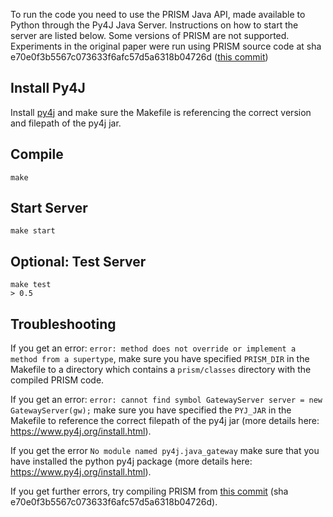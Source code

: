 To run the code you need to use the PRISM Java API, made available to Python through the Py4J Java Server. Instructions on how to start the server are listed below. Some versions of PRISM are not supported. Experiments in the original paper were run using PRISM source code at sha e70e0f3b5567c073633f6afc57d5a6318b04726d ([this commit](https://github.com/prismmodelchecker/prism/commit/e70e0f3b5567c073633f6afc57d5a6318b04726d))

## Install Py4J
Install [py4j](https://www.py4j.org/install.html) and make sure the Makefile is referencing the correct version and filepath of the py4j jar.

## Compile
```
make
```

## Start Server
```
make start
```

## Optional: Test Server
```
make test
> 0.5
```

## Troubleshooting
If you get an error: `error: method does not override or implement a method from a supertype`, make sure you have specified `PRISM_DIR` in the Makefile to a directory which contains a `prism/classes` directory with the compiled PRISM code.

If you get an error:
`error: cannot find symbol GatewayServer server = new GatewayServer(gw);` make sure you have specified the `PYJ_JAR` in the Makefile to reference the correct filepath of the py4j jar (more details here: https://www.py4j.org/install.html).
  
If you get the error `No module named py4j.java_gateway` make sure that you have installed the python py4j package (more details here: https://www.py4j.org/install.html).

If you get further errors, try compiling PRISM from [this commit](https://github.com/prismmodelchecker/prism/commit/e70e0f3b5567c073633f6afc57d5a6318b04726d) (sha e70e0f3b5567c073633f6afc57d5a6318b04726d).